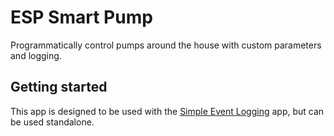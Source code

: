 # ESP Smart Pump

Programmatically control pumps around the house with custom parameters and logging.

## Getting started

This app is designed to be used with the [Simple Event Logging](https://github.com/mjlabe/simple_event_logging) app, but can be used standalone.
